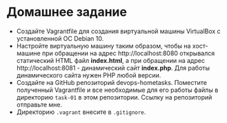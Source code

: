# Домашнее задание
- Создайте Vagrantfile для создания виртуальной машины VirtualBox с установленной ОС Debian 10.
- Настройте виртуальную машину таким образом, чтобы на хост-машине при обращении на адрес http://localhost:8080 открывался статический HTML файл **index.html**, а при обращении на адрес http://localhost:8081 - динамический сайт **index.php**. Для работы динамического сайта нужен PHP любой версии.
- Создайте на GitHub репозиторий devops-hometasks. Поместите полученный Vagrantfile и все необходимые для его работы файлы в директорию `task-01` в этом репозитории. Ссылку на репозиторий отправьте мне.
- Директорию `.vagrant` внесите в `.gitignore`.